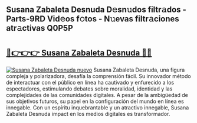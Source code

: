 ## Susana Zabaleta Desnuda D𝚎sn𝚞dos filtr𝚊dos - Parts-9RD Vid𝚎os f𝚘tos - N𝚞evas filtr𝚊ciones atr𝚊ctivas Q0P5P

# <h2><a href="http://mbdis2l.tromn.icu/?c=Susana+Zabaleta+Desnuda">🔗👉👉👉 Susana Zabaleta Desnuda 🔗🔗</a></h2>

[![Susana Zabaleta Desnuda nuevo](https://i.imgur.com/pEAQMta.gif)](http://mbdis2l.tromn.icu/?c=Susana+Zabaleta+Desnuda)
Susana Zabaleta Desnuda, una figura compleja y polarizadora, desafía la comprensión fácil. Su innovador método de interactuar con el público en línea ha cautivado y enfurecido a los espectadores, estimulando debates sobre moralidad, identidad y las complejidades de las comunidades digitales. A pesar de la ambigüedad de sus objetivos futuros, su papel en la configuración del mundo en línea es innegable. Con un espíritu inquebrantable y un atractivo innegable, Susana Zabaleta Desnuda impact en los medios digitales es transformador.
